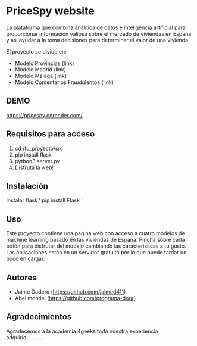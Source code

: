 # PriceSpy website

La plataforma que combina  analítica de datos e inteligencia artificial para proporcionar información valiosa sobre el mercado de viviendas en España y asi ayudar a la toma decisiones para determinar el valor de una vivienda

El proyecto se divide en:
- Modelo Provincias (link)
- Modelo Madrid (link)
- Modelo Málaga (link)
- Modelo Comentarios Fraudulentos (link)


## DEMO

https://pricespy.onrender.com/


## Requisitos para acceso

1. cd /tu_proyecto/src
2. pip install flask
3. python3 server.py
4. Disfruta la web! 


## Instalación

Instalar flask ' pip install Flask '


## Uso

Este proyecto contiene una pagina web con acceso a cuatro modelos de machine learning basado en las viviendas de España. Pincha sobre cada botón para disfrutar del modelo cambiando las caracterísitcas a tu gusto. Las aplicaciones estan en un servidor gratuito por lo que puede tardar un poco en cargar.


## Autores

- Jaime Dodero (https://github.com/jaimed411)
- Abel montiel (https://github.com/programa-door)


## Agradecimientos

Agradecemos a la academia 4geeks toda nuestra experiencia adquirid...........